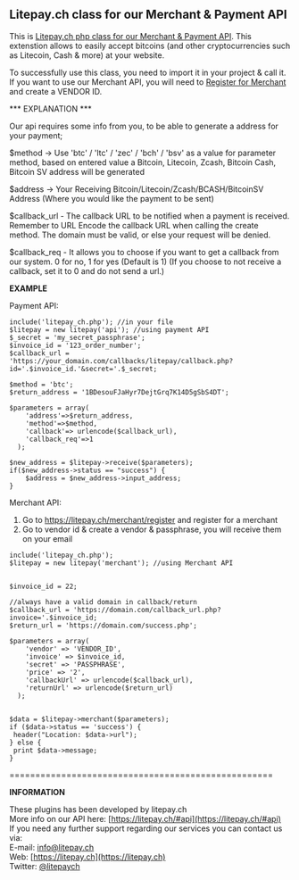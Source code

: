 Litepay.ch class for our Merchant & Payment API
---------------

This is [Litepay.ch php class for our Merchant & Payment API](https://litepay.ch/#api). This extenstion allows to easily accept bitcoins (and other cryptocurrencies such as Litecoin, Cash & more) at your website. 

To successfully use this class, you need to import it in your project & call it. If you want to use our Merchant API, you will need to [Register for Merchant](https://litepay.ch/merchant/register) and create a VENDOR ID.

*** EXPLANATION ***

Our api requires some info from you, to be able to generate a address for your payment;

$method -> Use 'btc' / 'ltc' / 'zec' / 'bch' / 'bsv' as a value for parameter method, based on entered value a Bitcoin, Litecoin, Zcash, Bitcoin Cash, Bitcoin SV address will be generated<br />

$address -> Your Receiving Bitcoin/Litecoin/Zcash/BCASH/BitcoinSV Address (Where you would like the payment to be sent)<br />

$callback_url - The callback URL to be notified when a payment is received. Remember to URL Encode the callback URL when calling the create method. The domain must be valid, or else your request will be denied.<br />

$callback_req - It allows you to choose if you want to get a callback from our system. 0 for no, 1 for yes (Default is 1) (If you choose to not receive a callback, set it to 0 and do not send a url.)<br />

**EXAMPLE** 

Payment API:
```shell
include('litepay_ch.php'); //in your file
$litepay = new litepay('api'); //using payment API 
$_secret = 'my_secret_passphrase';
$invoice_id = '123_order_number'; 
$callback_url =  'https://your_domain.com/callbacks/litepay/callback.php?id='.$invoice_id.'&secret='.$_secret; 

$method = 'btc';
$return_address = '1BDesouFJaHyr7DejtGrq7K14D5gSbS4DT';

$parameters = array(
    'address'=>$return_address,
    'method'=>$method,
    'callback'=> urlencode($callback_url),
    'callback_req'=>1
  );

$new_address = $litepay->receive($parameters);
if($new_address->status == "success") { 
    $address = $new_address->input_address;
}
```

Merchant API:
1. Go to https://litepay.ch/merchant/register and register for a merchant
2. Go to vendor id & create a vendor & passphrase, you will receive them on your email

```shell
include('litepay_ch.php');
$litepay = new litepay('merchant'); //using Merchant API 


$invoice_id = 22;

//always have a valid domain in callback/return
$callback_url = 'https://domain.com/callback_url.php?invoice='.$invoice_id;
$return_url = 'https://domain.com/success.php';

$parameters = array(
    'vendor' => 'VENDOR_ID',
    'invoice' => $invoice_id,
    'secret' => 'PASSPHRASE',
    'price' => '2',
    'callbackUrl' => urlencode($callback_url),
    'returnUrl' => urlencode($return_url)
  );


$data = $litepay->merchant($parameters);
if ($data->status == 'success') {
 header("Location: $data->url");   
} else {
 print $data->message;
}
```

===================================================

**INFORMATION**

These plugins has been developed by litepay.ch<br />
More info on our API here: [https://litepay.ch/#api](https://litepay.ch/#api) <br />
If you need any further support regarding our services you can contact us via:<br />
E-mail: [info@litepay.ch](mailto:info@litepay.ch)<br />
Web: [https://litepay.ch](https://litepay.ch)<br />
Twitter: [@litepaych](https://twitter.com/litepay_ch)<br />